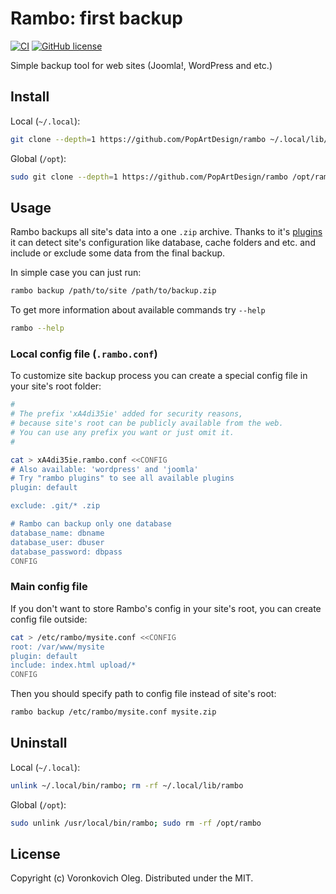# Rambo: first backup

[![CI](https://github.com/PopArtDesign/rambo/actions/workflows/ci.yaml/badge.svg)](https://github.com/PopArtDesign/rambo/actions/workflows/ci.yaml)
[![GitHub license](https://img.shields.io/github/license/PopArtDesign/rambo)](https://github.com/PopArtDesign/rambo/blob/main/LICENSE)

Simple backup tool for web sites (Joomla!, WordPress and etc.)

## Install

Local (`~/.local`):

```sh
git clone --depth=1 https://github.com/PopArtDesign/rambo ~/.local/lib/rambo && ln -s ~/.local/lib/rambo/bin/rambo ~/.local/bin/rambo
```

Global (`/opt`):

```sh
sudo git clone --depth=1 https://github.com/PopArtDesign/rambo /opt/rambo && sudo ln -s /opt/rambo/bin/rambo /usr/local/bin/rambo
```

## Usage

Rambo backups all site's data into a one `.zip` archive. Thanks to it's [plugins](./plugin) it can detect site's configuration like database, cache folders and etc. and include or exclude some data from the final backup.

In simple case you can just run:

```sh
rambo backup /path/to/site /path/to/backup.zip
```

To get more information about available commands try `--help`

```sh
rambo --help
```

### Local config file (`.rambo.conf`)

To customize site backup process you can create a special config file in your site's root folder:

```sh
#
# The prefix 'xA4di35ie' added for security reasons, 
# because site's root can be publicly available from the web.
# You can use any prefix you want or just omit it.
#

cat > xA4di35ie.rambo.conf <<CONFIG
# Also available: 'wordpress' and 'joomla'
# Try "rambo plugins" to see all available plugins
plugin: default

exclude: .git/* .zip

# Rambo can backup only one database
database_name: dbname
database_user: dbuser
database_password: dbpass
CONFIG
```

### Main config file

If you don't want to store Rambo's config in your site's root, you can create config file outside:

```sh
cat > /etc/rambo/mysite.conf <<CONFIG
root: /var/www/mysite
plugin: default
include: index.html upload/*
CONFIG
```

Then you should specify path to config file instead of site's root:

```sh
rambo backup /etc/rambo/mysite.conf mysite.zip
```

## Uninstall

Local (`~/.local`):

```sh
unlink ~/.local/bin/rambo; rm -rf ~/.local/lib/rambo
```

Global (`/opt`):

```sh
sudo unlink /usr/local/bin/rambo; sudo rm -rf /opt/rambo
```

## License

Copyright (c) Voronkovich Oleg. Distributed under the MIT.
